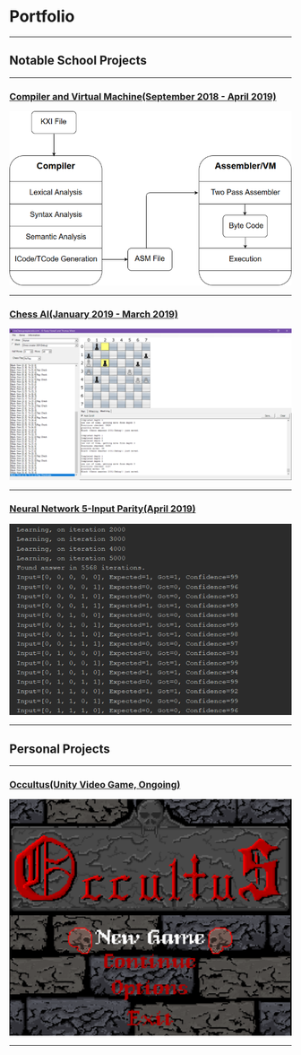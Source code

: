 # Portfolio

---

## Notable School Projects

---

### [Compiler and Virtual Machine(September 2018 - April 2019)](/compiler)

[<img src="img/compilerThumb.png?raw=true">](/compiler)

---

### [Chess AI(January 2019 - March 2019)](/chess)

[<img src="img/chessThumb.png?raw=true">](/chess)

---

### [Neural Network 5-Input Parity(April 2019)](/neural)

[<img src="img/neuralThumb.png?raw=true">](/neural)

---

## Personal Projects

---

### [Occultus(Unity Video Game, Ongoing)](/occultus)

[<img src="img/occTitle.png?raw=true">](/occultus)

---

